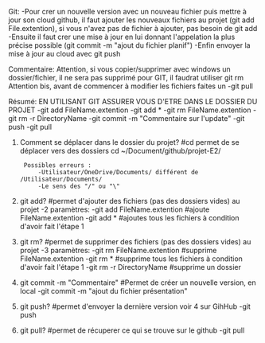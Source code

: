 Git:
    -Pour crer un nouvelle version avec un nouveau fichier puis mettre à jour son cloud github, il faut ajouter les nouveaux fichiers au projet (git add File.extention), si vous n'avez pas de fichier à ajouter, pas besoin de git add
    -Ensuite il faut crer une mise à jour en lui donnant l'appelation la plus précise possible (git commit -m "ajout du fichier planif")
    -Enfin envoyer la mise à jour au cloud avec git push

Commentaire:
    Attention, si vous copier/supprimer avec windows un dossier/fichier, il ne sera pas supprimé pour GIT, il faudrat utiliser git rm
    Attention bis, avant de commencer à modifier les fichiers faites un -git pull

Résumé:
    EN UTILISANT GIT ASSURER VOUS D'ETRE DANS LE DOSSIER DU PROJET
    -git add FileName.extention
    -git add *
    -git rm FileName.extention
    -git rm -r DirectoryName
    -git commit -m "Commentaire sur l'update"
    -git push
    -git pull


1) Comment se déplacer dans le dossier du projet?
    #cd permet de se déplacer vers des dossiers
    cd ~/Document/github/projet-E2/
    
        Possibles erreurs : 
            -Utilisateur/OneDrive/Documents/ différent de /Utilisateur/Documents/
            -Le sens des "/" ou "\"

2) git add?
    #permet d'ajouter des fichiers (pas des dossiers vides) au projet
    -2 paramètres:
        -git add FileName.extention
            #ajoute FileName.extention
        -git add * 
            #ajoutes tous les fichiers à condition d'avoir fait l'étape 1

3) git rm?
    #permet de supprimer des fichiers (pas des dossiers vides) au projet
    -3 paramètres:
        -git rm FileName.extention
            #supprime FileName.extention
        -git rm * 
            #supprime tous les fichiers à condition d'avoir fait l'étape 1
        -git rm -r DirectoryName
            #supprime un dossier

4) git commit -m "Commentaire"
    #Permet de créer un nouvelle version, en local
    -git commit -m "ajout du fichier présentation"

5) git push?
    #permet d'envoyer la dernière version voir 4 sur GihHub
    -git push
6) git pull?
    #permet de récuperer ce qui se trouve sur le github
    -git pull
